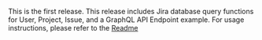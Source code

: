 This is the first release. This release includes Jira database query functions for User, Project, Issue, and a GraphQL API Endpoint example.
For usage instructions, please refer to the [Readme](readme.md)